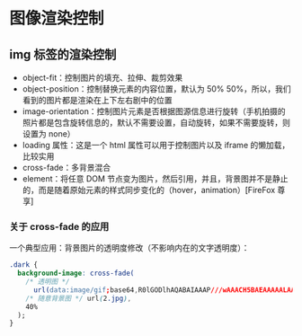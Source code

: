 # 图像渲染控制

## img 标签的渲染控制

- object-fit：控制图片的填充、拉伸、裁剪效果
- object-position：控制替换元素的内容位置，默认为 50% 50%，所以，我们看到的图片都是渲染在上下左右剧中的位置
- image-orientation：控制图片元素是否根据图源信息进行旋转（手机拍摄的照片都是包含旋转信息的，默认不需要设置，自动旋转，如果不需要旋转，则设置为 none）
- loading 属性：这是一个 html 属性可以用于控制图片以及 iframe 的懒加载，比较实用
- cross-fade：多背景混合
- element：将任意 DOM 节点变为图片，然后引用，并且，背景图并不是静止的，而是随着原始元素的样式同步变化的（hover，animation）[FireFox 尊享]

### 关于 cross-fade 的应用

一个典型应用：背景图片的透明度修改（不影响内在的文字透明度）：

```css
.dark {
  background-image: cross-fade(
    /* 透明图 */
      url(data:image/gif;base64,R0lGODlhAQABAIAAAP///wAAACH5BAEAAAAALAAAAAABAAEAAAICRAEAOw==),
    /* 随意背景图 */ url(2.jpg),
    40%
  );
}
```
